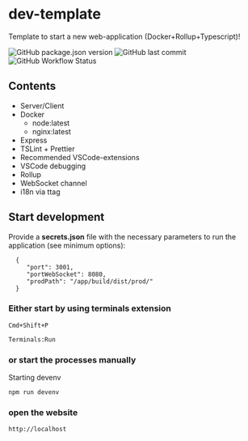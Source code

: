 # dev-template

Template to start a new web-application (Docker+Rollup+Typescript)!

![GitHub package.json version](https://img.shields.io/github/package-json/v/rpfeifer-soft/dev-template)
![GitHub last commit](https://img.shields.io/github/last-commit/rpfeifer-soft/dev-template?style=plastic)
![GitHub Workflow Status](https://img.shields.io/github/workflow/status/rpfeifer-soft/dev-template/Node.js%20CI)

## Contents

- Server/Client
- Docker
  - node:latest
  - nginx:latest
- Express
- TSLint + Prettier
- Recommended VSCode-extensions
- VSCode debugging
- Rollup
- WebSocket channel
- i18n via ttag

## Start development

Provide a **secrets.json** file with the necessary parameters to run the application (see minimum options):

      {
         "port": 3001,
         "portWebSocket": 8080,
         "prodPath": "/app/build/dist/prod/"
      }

### Either start by using terminals extension

    Cmd+Shift+P

    Terminals:Run

### or start the processes manually

Starting devenv

    npm run devenv

### open the website

    http://localhost
